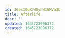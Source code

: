 ```yaml
---
id: 3GesI0uXeWSyhW1GMVa3b
title: Afterlife
desc: ''
updated: 1643723096372
created: 1643723096372
---
```


